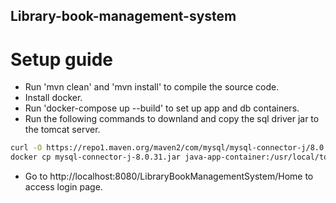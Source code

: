 ## Library-book-management-system

# Setup guide
- Run 'mvn clean' and 'mvn install' to compile the source code.
- Install docker.
- Run 'docker-compose up --build' to set up app and db containers.
- Run the following commands to downland and copy the sql driver jar to the tomcat server.

```sh
curl -O https://repo1.maven.org/maven2/com/mysql/mysql-connector-j/8.0.31/mysql-connector-j-8.0.31.jar
docker cp mysql-connector-j-8.0.31.jar java-app-container:/usr/local/tomcat/lib/
```

- Go to http://localhost:8080/LibraryBookManagementSystem/Home to access login page.
